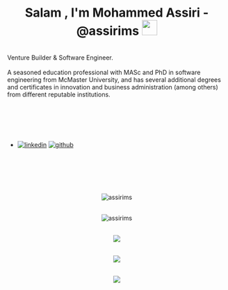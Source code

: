 <h1 align="center"><b>Salam , I'm Mohammed Assiri - @assirims </b><img src="https://media.giphy.com/media/hvRJCLFzcasrR4ia7z/giphy.gif" width="35"></h1>

<!--
<p align="center">
<a href="https://git.io/typing-svg"><img src="https://readme-typing-svg.herokuapp.com?font=Chivo+Mono&size=18&duration=3000&color=C1F704&background=000000&vCenter=true&multiline=true&width=500&height=200&lines=%3E%3E+start%3A;%3E%3E+Assalamu+Alaikum+(i.e.%2C+Pace+be+upon+you);%3E%3E+...;%3E%3E++I%E2%80%99m+specialized+in+Software+Engineering%2C+;%3E%3E+Verification+and+Validation+(V%26V)%2C+;%3E%3E+and+Ruby+on+Rails+(RoR).;%3E%3E;%3E%3E+jumpto+%24start" alt="Typing SVG" /></a>
</p>
<hr>

## <picture><img src = "./assets/info.gif" width="50"></picture> >> About me
-->
<!--<picture> <img align="right" src="./assets/aboutme.gif" width = 250px /></picture>-->

<br>
Venture Builder & Software Engineer. 
<br><br>
A seasoned education professional with MASc and PhD in software engineering from McMaster University, and has several additional degrees and certificates in innovation and business administration (among others) from different reputable institutions.
<br><br>
<br><br>
<br><br>

<!--
## <img src="./assets/connect.gif" width ="50" /><b> >> Let's Connect</b>
-->
<div align='left'>
<ul>
    <li><a href="https://linkedin.com/in/mohammed-assiri" target="_blank"><img src="https://img.shields.io/badge/linkedin:  Mohammed Assiri-%2300acee.svg?color=405DE6&style=for-the-badge&logo=linkedin&logoColor=white" alt=linkedin style="margin-bottom: 5px;"/></a>
    <a href="https://github.com/assirims" target="_blank"><img src="https://img.shields.io/badge/github:  @assirims-%2300acee.svg?color=000000&style=for-the-badge&logo=github&logoColor=white" alt=github style="margin-bottom: 5px;"/></a></li>
</ul>
</div>

<!--
## <img src="./assets/skilla.gif" width ="50" /><b> >> Selected Skills</b>
<br>
<div align='left'>
<ul>
<li>Languages: <br />
<img src="https://img.shields.io/badge/Ruby-%23E34F26.svg?style=for-the-badge&logo=Ruby&logoColor=whitef" /><img src="https://img.shields.io/badge/Python%20-%2314354C.svg?style=for-the-badge&logo=python&logoColor=white" />
</li>

<li>Front-End Development: <br />
<img src="https://img.shields.io/badge/HTML5%20-%23E34F26.svg?style=for-the-badge&logo=html5&logoColor=white" /><img src="https://img.shields.io/badge/CSS%20-%231572B6.svg?style=for-the-badge&logo=css3&logoColor=white" /><img src="https://img.shields.io/badge/JavaScript%20-%23F7DF1E.svg?style=for-the-badge&logo=javascript&logoColor=black" />
</li>

<li>Softwares and Tools: <br />
<img src="https://img.shields.io/badge/git-%23F05033.svg?style=for-the-badge&logo=git&logoColor=white" /><img src="https://img.shields.io/badge/github-%23121011.svg?style=for-the-badge&logo=github&logoColor=white" /><img src="https://img.shields.io/badge/Visual%20Studio%20Code-0078d7.svg?style=for-the-badge&logo=visual-studio-code&logoColor=white" /><img src="https://img.shields.io/badge/Linux-FCC624?style=for-the-badge&logo=linux&logoColor=black" />
</li>

<li>Extras: <br />
<img src="https://img.shields.io/badge/Terminal-%23054020?style=for-the-badge&logo=gnu-bash&logoColor=white" /><img src="https://img.shields.io/badge/markdown-%23000000.svg?style=for-the-badge&logo=markdown&logoColor=white" />
</li>
</ul>
</div>

<br>
<br>

## <img src="./assets/stat.gif" width ="50" /><b> >> Github Stats</b><br>
-->
<br>
<br>
<br>
<br>
<br>

<div align="center">
<img src="https://komarev.com/ghpvc/?username=assirims&label=Profile%20views&color=lightgrey&style=for-the-badge" alt="assirims" /> <br /><br />
    
<img src="https://github-readme-streak-stats.herokuapp.com/?user=assirims&theme=monokai" alt="assirims" /><br /><br />

<img src="https://github-readme-stats.vercel.app/api?username=assirims&show_icons=true&locale=en&theme=monokai&rank_icon=github" /><br /><br />

<img src="https://github-readme-stats.vercel.app/api/top-langs?username=assirims&langs_count=10&show_icons=true&locale=en&layout=compact&theme=monokai" /><br /><br />

<img src="https://github-profile-trophy.vercel.app/?username=assirims&theme=monokai&column=4&margin-w=15&margin-h=15" />
</div>

<br /><br />
